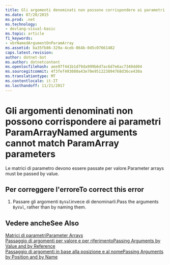```yaml
---
title: Gli argomenti denominati non possono corrispondere ai parametri ParamArray
ms.date: 07/20/2015
ms.prod: .net
ms.technology:
- devlang-visual-basic
ms.topic: article
f1_keywords:
- vbrNamedArgumentOnParamArray
ms.assetid: ba35fb86-329a-4ceb-864b-045c07661482
caps.latest.revision: 
author: dotnet-bot
ms.author: dotnetcontent
ms.openlocfilehash: aee97f441b1d79da999b6d7ac6d7e6ac7340dd04
ms.sourcegitcommit: 4f3fef493080a43e70e951223894768d36ce430a
ms.translationtype: MT
ms.contentlocale: it-IT
ms.lasthandoff: 11/21/2017
---
```

# <a name="named-arguments-cannot-match-paramarray-parameters"></a><span data-ttu-id="6915d-102">Gli argomenti denominati non possono corrispondere ai parametri ParamArray</span><span class="sxs-lookup"><span data-stu-id="6915d-102">Named arguments cannot match ParamArray parameters</span></span>
<span data-ttu-id="6915d-103">Le matrici di parametro devono essere passate per valore.</span><span class="sxs-lookup"><span data-stu-id="6915d-103">Parameter arrays must be passed by value.</span></span>  
  
## <a name="to-correct-this-error"></a><span data-ttu-id="6915d-104">Per correggere l'errore</span><span class="sxs-lookup"><span data-stu-id="6915d-104">To correct this error</span></span>  
  
1.  <span data-ttu-id="6915d-105">Passare gli argomenti `ByVal`invece di denominarli.</span><span class="sxs-lookup"><span data-stu-id="6915d-105">Pass the arguments `ByVal`, rather than by naming them.</span></span>  
  
## <a name="see-also"></a><span data-ttu-id="6915d-106">Vedere anche</span><span class="sxs-lookup"><span data-stu-id="6915d-106">See Also</span></span>  
 [<span data-ttu-id="6915d-107">Matrici di parametri</span><span class="sxs-lookup"><span data-stu-id="6915d-107">Parameter Arrays</span></span>](../../visual-basic/programming-guide/language-features/procedures/parameter-arrays.md)  
 [<span data-ttu-id="6915d-108">Passaggio di argomenti per valore e per riferimento</span><span class="sxs-lookup"><span data-stu-id="6915d-108">Passing Arguments by Value and by Reference</span></span>](../../visual-basic/programming-guide/language-features/procedures/passing-arguments-by-value-and-by-reference.md)  
 [<span data-ttu-id="6915d-109">Passaggio di argomenti in base alla posizione e al nome</span><span class="sxs-lookup"><span data-stu-id="6915d-109">Passing Arguments by Position and by Name</span></span>](../../visual-basic/programming-guide/language-features/procedures/passing-arguments-by-position-and-by-name.md)

